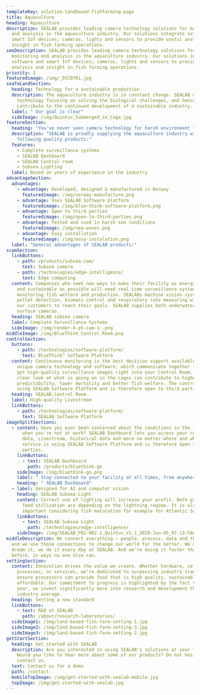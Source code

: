 ```yaml
---
templateKey: solution-landbased-fishfarming-page
title: Aquaculture
heading: Aquaculture
description: SEALAB provides leading camera technology solutions for monitoring
  and analysis in the aquaculture industry. Our solutions integrate software and
  smart IoT devices; cameras, lights and sensors to provide useful analysis and
  insight in fish farming operations.
seoDescription: SEALAB provides leading camera technology solutions for
  monitoring and analysis in the aquaculture industry. Our solutions integrate
  software and smart IoT devices; cameras, lights and sensors to provide useful
  analysis and insight in fish farming operations.
priority: 2
featuredimage: /img/_DSC0761.jpg
seaToLandSection:
  heading: Technology for a sustainable production
  description: The aquaculture industry is in constant change. SEALAB develops
    technology focusing on solving the biological challenges, and hence
    contribute to the continued development of a sustainable industry.
  label: " Our goal is clear"
  sideImage: /img/Quintus_Submerged_in_Cage.jpg
featureSection:
  heading: "You've never seen camera technology for harsh environment like this. "
  description: "SEALAB is proudly supplying the aquaculture industry with the
    following quality products:"
  features:
    - Complete surveillance systems
    - SEALAB Dashboard
    - SEALAB Control room
    - Subsea Lighting
  label: Based on years of experience in the industry
advantageSection:
  advantages:
    - advantage: Developed, designed & manufactured in Norway
      featuredimage: /img/norway-manufacture.png
    - advantage: Uses SEALAB Software platform
      featuredimage: /img/blue-think-software-platform.png
    - advantage: Open to third parties
      featuredimage: /img/open-to-third-parties.png
    - advantage: Tested and used in harsh sea conditions
      featuredimage: /img/sea-waves.png
    - advantage: Easy installation
      featuredimage: /img/easy-instalation.png
  label: "General advantages of SEALAB products:"
scamSection:
  linkButtons:
    - path: /products/subsea-cam/
      text: Subsea camera
    - path: /technologies/edge-intelligence/
      text: Edge computing
  content: Companies who seek new ways to make their facility as energy-efficient
    and sustainable as possible will need real-time surveillance systems for
    monitoring fish welfare and production. SEALABs machine vision systems for
    pellet detection, biomass control and respiratory rate measuring will help
    our customers to reach their goals. SEALAB supplies both underwater and
    surface cameras.
  heading: SEALAB subsea camera
  label: Complete Surveillance Systems
  sideImage: /img/render-4-pt-cam-1-.png
middleImage: /img/BlueThink_Control_Room.png
controlSection:
  buttons:
    - path: /technologies/software-platform/
      text: BlueThink™ Software Platform
  content: Continuous monitoring is the best decision support available. With our
    unique camera technology and software, which communicate together (IoT), you
    get high-quality surveillance images right into your Control Room. A crystal
    clear look at what is going on in the cages can contribute to higher
    predictability, lower mortality and better fish welfare. The control room is
    using SEALAB Software Platform and is therefore open to third parties.
  heading: SEALAB Control Room
  label: High-quality Livestream
  linkButtons:
    - path: /technologies/software-platform/
      text: SEALAB Software Platform
imageSplitSections:
  - content: Have you ever been concerned about the conditions in the fish tanks
      when you're not at work? SEALAB Dashboard lets you access your real-time
      data, Livestream, historical data and more no matter where and when. The
      service is using SEALAB Software Platform and is therefore open to third
      parties.
    linkButtons:
      - text: SEALAB Dashboard
        path: /products/bluethink-go
    sideImage: /img/bluethink-go.png
    label: " Stay connected to your facility at all times, from anywhere!"
    heading: " SEALAB Dashboard"
  - label: Designed for AI and computer vision
    heading: SEALAB Subsea Light
    content: Correct use of lighting will increase your profit. Both growth rate and
      feed utilization are depending on the lightning regime. It is also
      important considering fish maturation for example for Atlantic Salmon.
    linkButtons:
      - text: SEALAB Subsea Light
        path: /technologies/edge-intelligence/
    sideImage: /img/SEALAB_P02-002.1_Quintus_V1.1_2020-Jun-05_07-13-58AM-000_CustomizedView6616039714.png
middleDescription: We connect everything – people, process, data and things –
  and we use those connections to change our world for the better. We don’t just
  dream it, we do it every day at SEALAB. And we’re doing it faster than ever
  before, in ways no one else can.
settingSection:
  content: Innovation drives the value we create. Whether hardware, software,
    processes, or services, we’re dedicated to surpassing industry standards to
    ensure processors can provide food that is high quality, sustainable, and
    affordable. Our commitment to progress is highlighted by the fact that every
    year, we invest significantly more into research and development than the
    industry average.
  heading: Setting a new standard
  linkButtons:
    - text: R&D at SEALAB
      path: /about/research-laboratories/
  sideImage1: /img/land-based-fish-farm-setting-1.jpg
  sideImage2: /img/land-based-fish-farm-setting-3.jpg
  sideImage3: /img/land-based-fish-farm-setting-2.jpg
getStartSection:
  heading: Get started with SEALAB
  description: Are you interested in using SEALAB's solutions at your fish farm?
    Would you like to hear more about some of our products? Do not hesitate to
    contact us.
  text: Contact us for a demo
  path: /contact
  mobileTopImage: /img/get-started-with-sealab-mobile.jpg
  topImage: /img/get-started-with-sealab.jpg
---
```

